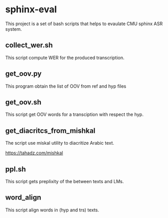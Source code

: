 # sphinx-eval

This project is a set of bash scripts that helps to evaulate CMU sphinx ASR system. 


## collect_wer.sh
This script compute WER for the produced transcription. 

## get_oov.py 
This program obtain the list of OOV from ref and hyp files

## get_oov.sh
This script get OOV words for a transciption with respect the hyp.

## get_diacritcs_from_mishkal 
The script use miskal utility to diacritize Arabic text. 

https://tahadz.com/mishkal

## ppl.sh 
This script gets preplixity of the between texts and LMs. 

## word_align 
This script align words in (hyp and trs) texts. 